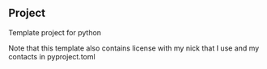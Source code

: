 Project
--
Template project for python

Note that this template also contains license with my nick that I use and my contacts in pyproject.toml
